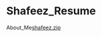 # Shafeez_Resume
About_Me[shafeez.zip](https://github.com/ShafeezShah/Shafeez_Resume/files/7083214/shafeez.zip)

